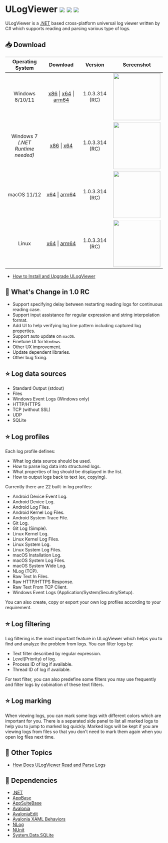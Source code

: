 # ULogViewer [![](https://img.shields.io/github/release-date-pre/carina-studio/ULogViewer?style=flat-square)](https://github.com/carina-studio/ULogViewer/releases/tag/1.0.3.314) [![](https://img.shields.io/github/last-commit/carina-studio/ULogViewer?style=flat-square)](https://github.com/carina-studio/ULogViewer/commits/master) [![](https://img.shields.io/github/license/carina-studio/ULogViewer?style=flat-square)](https://github.com/carina-studio/ULogViewer/blob/master/LICENSE)

ULogViewer is a [.NET](https://dotnet.microsoft.com/) based cross-platform universal log viewer written by C# which supports reading and parsing various type of logs.

## 📥 Download

Operating System                      | Download | Version | Screenshot
:------------------------------------:|:--------:|:-------:|:----------:
Windows 8/10/11                       |[x86](https://github.com/carina-studio/ULogViewer/releases/download/1.0.3.314/ULogViewer-1.0.3.314-win-x86.zip) &#124; [x64](https://github.com/carina-studio/ULogViewer/releases/download/1.0.3.314/ULogViewer-1.0.3.314-win-x64.zip)  &#124; [arm64](https://github.com/carina-studio/ULogViewer/releases/download/1.0.3.314/ULogViewer-1.0.3.314-win-arm64.zip)|1.0.3.314 (RC)|[<img src="https://carina-studio.github.io/ULogViewer/Screenshots/Screenshot_Windows_Thumb.png" width="150"/>](https://carina-studio.github.io/ULogViewer/Screenshots/Screenshot_Windows.png)
Windows 7<br/>*(.NET Runtime needed)* |[x86](https://github.com/carina-studio/ULogViewer/releases/download/1.0.3.314/ULogViewer-1.0.3.314-win-x86-fx-dependent.zip) &#124; [x64](https://github.com/carina-studio/ULogViewer/releases/download/1.0.3.314/ULogViewer-1.0.3.314-win-x64-fx-dependent.zip)|1.0.3.314 (RC)|[<img src="https://carina-studio.github.io/ULogViewer/Screenshots/Screenshot_Windows7_Thumb.png" width="150"/>](https://carina-studio.github.io/ULogViewer/Screenshots/Screenshot_Windows7.png)
macOS 11/12                           |[x64](https://github.com/carina-studio/ULogViewer/releases/download/1.0.3.314/ULogViewer-1.0.3.314-osx-x64.zip) &#124; [arm64](https://github.com/carina-studio/ULogViewer/releases/download/1.0.3.314/ULogViewer-1.0.3.314-osx-arm64.zip)|1.0.3.314 (RC)|[<img src="https://carina-studio.github.io/ULogViewer/Screenshots/Screenshot_macOS_Thumb.png" width="150"/>](https://carina-studio.github.io/ULogViewer/Screenshots/Screenshot_macOS.png)
Linux                                 |[x64](https://github.com/carina-studio/ULogViewer/releases/download/1.0.3.314/ULogViewer-1.0.3.314-linux-x64.zip) &#124; [arm64](https://github.com/carina-studio/ULogViewer/releases/download/1.0.3.314/ULogViewer-1.0.3.314-linux-arm64.zip)|1.0.3.314 (RC)|[<img src="https://carina-studio.github.io/ULogViewer/Screenshots/Screenshot_Fedora_Thumb.png" width="150"/>](https://carina-studio.github.io/ULogViewer/Screenshots/Screenshot_Fedora.png)

- [How to Install and Upgrade ULogViewer](https://carina-studio.github.io/ULogViewer/installation_and_upgrade.html)

## 📣 What's Change in 1.0 RC
- Support specifying delay between restarting reading logs for continuous reading case.
- Support input assistance for regular expression and string interpolation format.
- Add UI to help verifying log line pattern including captured log properties.
- Support auto update on ```macOS```.
- Finetune UI for ```Windows```.
- Other UX improvement.
- Update dependent libraries.
- Other bug fixing.

## ⭐ Log data sources
- Standard Output (stdout)
- Files
- Windows Event Logs (Windows only)
- HTTP/HTTPS
- TCP (without SSL)
- UDP
- SQLite

## ⭐ Log profiles
Each log profile defines:
- What log data source should be used.
- How to parse log data into structured logs.
- What properties of log should be displayed in the list.
- How to output logs back to text (ex, copying).

Currently there are 22 built-in log profiles:
- Android Device Event Log.
- Android Device Log.
- Android Log Files.
- Android Kernel Log Files.
- Android System Trace File.
- Git Log.
- Git Log (Simple).
- Linux Kernel Log.
- Linux Kernel Log Files.
- Linux System Log.
- Linux System Log Files.
- macOS Installation Log.
- macOS System Log Files.
- macOS System Wide Log.
- NLog (TCP).
- Raw Text In Files.
- Raw HTTP/HTTPS Response.
- Raw Text From TCP Client.
- Windows Event Logs (Application/System/Secutiry/Setup).

You can also create, copy or export your own log profiles according to your requirement.

## ⭐ Log filtering
Log filtering is the most important feature in ULogViewer which helps you to find and analyze the problem from logs.
You can filter logs by:
- Text filter described by regular expression.
- Level(Priority) of log.
- Process ID of log if available.
- Thread ID of log if available.

For text filter, you can also predefine some filters you may use frequently and filter logs by cobination of these text filters.

## ⭐ Log marking
When viewing logs, you can mark some logs with different colors which are important for you. There is a separated side panel to list all marked logs to help you to jump to marked log quickly.
Marked logs will be kept if you are viewing logs from files so that you don't need to mark them again when you open log files next time.

## 📔 Other Topics
- [How Does ULogViewer Read and Parse Logs](https://carina-studio.github.io/ULogViewer/logs_reading_flow.html)

## 🤝 Dependencies
- [.NET](https://dotnet.microsoft.com/)
- [AppBase](https://github.com/carina-studio/AppBase)
- [AppSuiteBase](https://github.com/carina-studio/AppSuiteBase)
- [Avalonia](https://github.com/AvaloniaUI/Avalonia)
- [AvaloniaEdit](https://github.com/AvaloniaUI/AvaloniaEdit)
- [Avalonia XAML Behaviors](https://github.com/wieslawsoltes/AvaloniaBehaviors)
- [NLog](https://github.com/NLog/NLog)
- [NUnit](https://github.com/nunit/nunit)
- [System.Data.SQLite](https://system.data.sqlite.org/)
